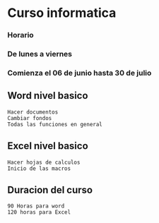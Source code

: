 #  Curso informatica

### Horario

### De lunes a viernes

### Comienza el 06 de junio hasta 30 de julio




   
##  Word nivel basico
    Hacer documentos
    Cambiar fondos
    Todas las funciones en general
##  Excel nivel basico
    Hacer hojas de calculos
    Inicio de las macros
##  Duracion del curso
    90 Horas para word
    120 horas para Excel

